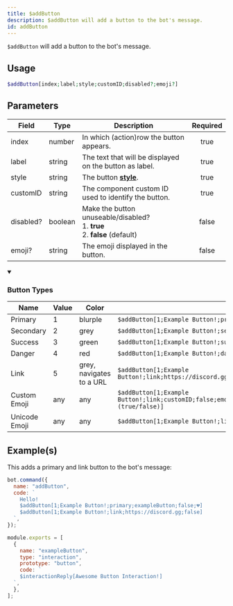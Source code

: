 ```yaml
---
title: $addButton
description: $addButton will add a button to the bot's message.
id: addButton
---
```


`$addButton` will add a button to the bot's message.

## Usage

```php
$addButton[index;label;style;customID;disabled?;emoji?]
```

## Parameters

| Field     | Type    | Description                                                                                                              | Required |
| --------- | ------- | ------------------------------------------------------------------------------------------------------------------------ | :------: |
| index     | number  | In which (action)row the button appears.                                                                                 |   true   |
| label     | string  | The text that will be displayed on the button as label.                                                                  |   true   |
| style     | string  | The button **[style](https://discord.com/developers/docs/interactions/message-components#button-object-button-styles)**. |   true   |
| customID  | string  | The component custom ID used to identify the button.                                                                     |   true   |
| disabled? | boolean | Make the button unuseable/disabled? <br /> 1. **true** <br /> 2. **false** (default)                                     |  false   |
| emoji?    | string  | The emoji displayed in the button.                                                                                       |  false   |

<details open>
  <summary><h3> Button Types </h3></summary>

| Name          | Value | Color                    |                                                                                             |
| ------------- | ----- | ------------------------ | ------------------------------------------------------------------------------------------- |
| Primary       | 1     | blurple                  | `$addButton[1;Example Button!;primary;customID;false]`                                      |
| Secondary     | 2     | grey                     | `$addButton[1;Example Button!;secondary;customID;false]`                                    |
| Success       | 3     | green                    | `$addButton[1;Example Button!;success;customID;false]`                                      |
| Danger        | 4     | red                      | `$addButton[1;Example Button!;danger;customID;false]`                                       |
| Link          | 5     | grey, navigates to a URL | `$addButton[1;Example Button!;link;https://discord.gg;false]`                               |
| Custom Emoji  | any   | any                      | `$addButton[1;Example Button!;link;customID;false;emojiName,emojiID,animated (true/false)]` |
| Unicode Emoji | any   | any                      | `$addButton[1;Example Button!;link;customID;false;😀]`                                      |

</details>

## Example(s)

This adds a primary and link button to the bot's message:

```javascript
bot.command({
  name: "addButton",
  code: `
    Hello!
    $addButton[1;Example Button!;primary;exampleButton;false;💔]
    $addButton[1;Example Button!;link;https://discord.gg;false]
  `,
});
```

```javascript
module.exports = [
  {
    name: "exampleButton",
    type: "interaction",
    prototype: "button",
    code: `
    $interactionReply[Awesome Button Interaction!]
  `,
  },
];
```
